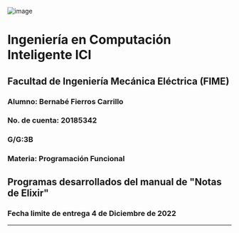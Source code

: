 ![image](https://user-images.githubusercontent.com/74273829/190940758-672b2191-9ec4-49b5-953e-2aaa8e53065a.png)

# Ingeniería en Computación Inteligente ICI
## Facultad de Ingeniería Mecánica Eléctrica (FIME)
### Alumno: Bernabé Fierros Carrillo
### No. de cuenta: 20185342
### G/G:3B
### Materia: Programación Funcional
## Programas desarrollados del manual de "Notas de Elixir"
### Fecha limite de entrega 4 de Diciembre de 2022
<hr>
